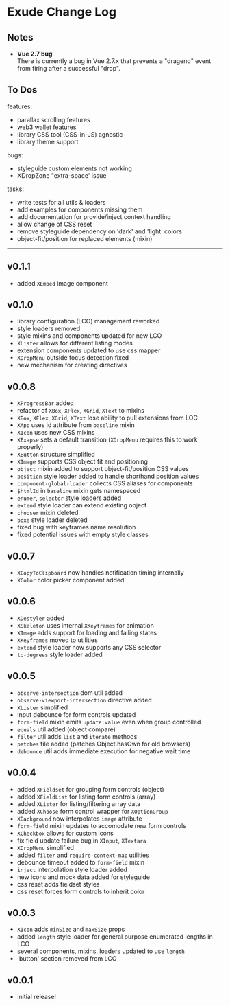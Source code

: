 # Exude Change Log

## Notes

- __Vue 2.7 bug__  
There is currently a bug in Vue 2.7.x that prevents a "dragend" event from firing after a successful "drop".


## To Dos

features:
- parallax scrolling features
- web3 wallet features
- library CSS tool (CSS-in-JS) agnostic
- library theme support

bugs:
- styleguide custom elements not working
- XDropZone "extra-space' issue

tasks:
- write tests for all utils & loaders
- add examples for components missing them
- add documentation for provide/inject context handling
- allow change of CSS reset
- remove styleguide dependency on 'dark' and 'light' colors
- object-fit/position for replaced elements (mixin)


---
## v0.1.1

- added `XEmbed` image component


## v0.1.0

- library configuration (LCO) management reworked
- style loaders removed
- style mixins and components updated for new LCO
- `XLister` allows for different listing modes
- extension components updated to use css mapper
- `XDropMenu` outside focus detection fixed
- new mechanism for creating directives


## v0.0.8

- `XProgressBar` added
- refactor of `XBox`, `XFlex`, `XGrid`, `XText` to mixins
- `XBox`, `XFlex`, `XGrid`, `XText` lose ability to pull extensions from LOC
- `XApp` uses id attribute from `baseline` mixin
- `XIcon` uses new CSS mixins
- `XExapse` sets a default transition (`XDropMenu` requires this to work properly)
- `XButton` structure simplified
- `XImage` supports CSS object fit and positioning
- `object` mixin added to support object-fit/position CSS values
- `position` style loader added to handle shorthand position values
- `component-global-loader` collects CSS aliases for components
- `$htmlId` in `baseline` mixin gets namespaced
- `enumer`, `selector` style loaders added
- `extend` style loader can extend existing object
- `chooser` mixin deleted
- `boxe` style loader deleted
- fixed bug with keyframes name resolution
- fixed potential issues with empty style classes


## v0.0.7

- `XCopyToClipboard` now handles notification timing internally
- `XColor` color picker component added


## v0.0.6

- `XDestyler` added
- `XSkeleton` uses internal `XKeyframes` for animation
- `XImage` adds support for loading and failing states
- `XKeyframes` moved to utilities
- `extend` style loader now supports any CSS selector
- `to-degrees` style loader added


## v0.0.5

- `observe-intersection` dom util added
- `observe-viewport-intersection` directive added
- `XLister` simplified
- input debounce for form controls updated
- `form-field` mixin emits `update:value` even when group controlled
- `equals` util added (object compare)
- `filter` util adds `list` and `iterate` methods
- `patches` file added (patches Object.hasOwn for old browsers)
- `debounce` util adds immediate execution for negative wait time


## v0.0.4

- added `XFieldset` for grouping form controls (object)
- added `XFieldList` for listing form controls (array)
- added `XLister` for listing/filtering array data
- added `XChoose` form control wrapper for `XOptionGroup`
- `XBackground` now interpolates `image` attribute
- `form-field` mixin updates to accomodate new form controls
- `XCheckbox` allows for custom icons
- fix field update failure bug in `XInput`, `XTextara` 
- `XDropMenu` simplified
- added `filter` and `require-context-map` utilities
- debounce timeout added to `form-field` mixin
- `inject` interpolation style loader added
- new icons and mock data added for styleguide
- css reset adds fieldset styles
- css reset forces form controls to inherit color


## v0.0.3

- `XIcon` adds `minSize` and `maxSize` props
- added `length` style loader for general purpose enumerated lengths in LCO
- several components, mixins, loaders updated to use `length`
- 'button' section removed from LCO


## v0.0.1

- initial release!
